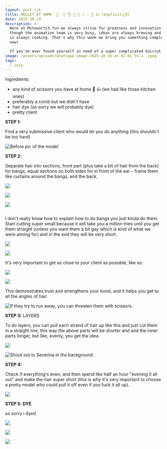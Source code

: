 ```yaml
---
layout: post.njk
title: MULLET AT HOME  🫴  🫸 👌 🤌 🤏 ✌️ ☝️ 🫵 👍 (explicit⚠️🔞❗)
date: 2025-10-19
description: >-
  Here at Mstewarts3.fun we always strive for greatness and innovation! Even
  though the animation team is very busy, ideas are always brewing and something
  is always cooking. That's why this week we bring you something completely
  new! 

  If you've ever found yourself in need of a super complicated haircut and no one with any haircutting experience whatsoever, be not afraid! Just follow these very simple steps and you will have a mullet at home 🤌 🤏 ✌️in no time!
image: /assets/uploads/whatsapp-image-2025-10-16-at-01.01.55-1-.jpeg
tags:
  - cozy
---
```

I﻿ngredients:

* any kind of scissors you have at home 🫵 👍 (we had like those kitchen ones)
* preferably a comb but we didn't have
* hair dye (so sorry we will probably dye)
* p﻿retty client

**S﻿TEP 1:**

F﻿ind a very submissive client who would let you do anything (this shouldn't be too hard)

![](/assets/uploads/whatsapp-image-2025-10-16-at-00.09.41.jpeg "B﻿efore pic of the model")

**S﻿TEP 2:**

S﻿eparate hair into sections, front part (plus take a bit of hair from the back) for bangs, equal sections on both sides for in front of the ear - frame them like curtains around the bangs, and the back.

![](/assets/uploads/whatsapp-image-2025-10-16-at-00.13.43-1-.jpeg)

![](/assets/uploads/whatsapp-image-2025-10-16-at-00.13.42.jpeg)

![](/assets/uploads/whatsapp-image-2025-10-16-at-00.13.44-1-.jpeg)

```

```

I﻿ don't really know how to explain how to do bangs you just kinda do them. Start cutting super small because it will take you a million tries until you get them straight (unless you want them a bit gay which is kind of what we were aiming for) and in the end they will be very short. 

![](/assets/uploads/whatsapp-image-2025-10-16-at-00.10.32.jpeg)

![](/assets/uploads/whatsapp-image-2025-10-16-at-00.10.33.jpeg)

I﻿t's very important to get as close to your client as possible, like so:

![](/assets/uploads/whatsapp-image-2025-10-16-at-00.12.12.jpeg)

![](/assets/uploads/whatsapp-image-2025-10-16-at-00.13.06-1-.jpeg)

T﻿his demonstrates trust and strengthens your bond, and it helps you get to all the angles of hair.

![](/assets/uploads/whatsapp-image-2025-10-16-at-00.13.10-1-.jpeg "If they try to run away, you can threaten them with scissors.")

**S﻿TEP 3:** LAYERS

T﻿o do layers, you can pull each strand of hair up like this and just cut them in a straight line, this way the above parts will be shorter and and the inner parts longer, but like, evenly, you get the idea. 

![](/assets/uploads/whatsapp-image-2025-10-16-at-00.13.08.jpeg)

![](/assets/uploads/whatsapp-image-2025-10-16-at-00.13.07.jpeg "Shout out to Severina in the background.")

**S﻿TEP 4:**

C﻿heck if everything's even, and then spend like half an hour "evening it all out" and make the hair super short (this is why it's very important to choose a pretty model who could pull it off even if you fuck it all up).

![](/assets/uploads/whatsapp-image-2025-10-16-at-00.24.16.jpeg)

**S﻿TEP 5: DYE**



so s﻿orry i dyed

![](/assets/uploads/whatsapp-image-2025-10-16-at-00.24.12-1-.jpeg)

![](/assets/uploads/whatsapp-image-2025-10-16-at-00.42.43.jpeg)

![](/assets/uploads/whatsapp-image-2025-10-16-at-01.01.55-1-.jpeg)